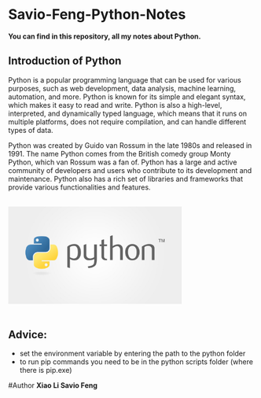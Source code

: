 # Savio-Feng-Python-Notes
**You can find in this repository, all my notes about Python.**
## Introduction of Python
Python is a popular programming language that can be used for various purposes, such as web development, data analysis, machine learning, automation, and more. Python is known for its simple and elegant syntax, which makes it easy to read and write. Python is also a high-level, interpreted, and dynamically typed language, which means that it runs on multiple platforms, does not require compilation, and can handle different types of data. <br>

Python was created by Guido van Rossum in the late 1980s and released in 1991. The name Python comes from the British comedy group Monty Python, which van Rossum was a fan of. Python has a large and active community of developers and users who contribute to its development and maintenance. Python also has a rich set of libraries and frameworks that provide various functionalities and features.

<br>
<img src="python.png" width=70% height="auto"><br><br>



## Advice:
 - set the environment variable by entering the path to the python folder
 - to run pip commands you need to be in the python scripts folder (where there is pip.exe)

#Author
<b>Xiao Li Savio Feng</b>
